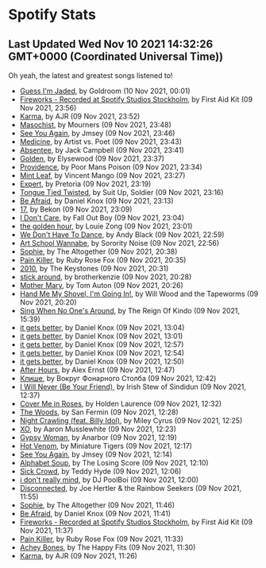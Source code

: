 
# Spotify Stats
## Last Updated Wed Nov 10 2021 14:32:26 GMT+0000 (Coordinated Universal Time))

Oh yeah, the latest and greatest songs listened to!

- [Guess I'm Jaded](https://www.last.fm/music/Goldroom/_/Guess+I%27m+Jaded), by Goldroom (10 Nov 2021, 00:01)
- [Fireworks - Recorded at Spotify Studios Stockholm](https://www.last.fm/music/First+Aid+Kit/_/Fireworks+-+Recorded+at+Spotify+Studios+Stockholm), by First Aid Kit (09 Nov 2021, 23:56)
- [Karma](https://www.last.fm/music/AJR/_/Karma), by AJR (09 Nov 2021, 23:52)
- [Masochist](https://www.last.fm/music/Mourners/_/Masochist), by Mourners (09 Nov 2021, 23:48)
- [See You Again](https://www.last.fm/music/Jmsey/_/See+You+Again), by Jmsey (09 Nov 2021, 23:46)
- [Medicine](https://www.last.fm/music/Artist+vs.+Poet/_/Medicine), by Artist vs. Poet (09 Nov 2021, 23:43)
- [Absentee](https://www.last.fm/music/Jack+Campbell/_/Absentee), by Jack Campbell (09 Nov 2021, 23:41)
- [Golden](https://www.last.fm/music/Elysewood/_/Golden), by Elysewood (09 Nov 2021, 23:37)
- [Providence](https://www.last.fm/music/Poor+Mans+Poison/_/Providence), by Poor Mans Poison (09 Nov 2021, 23:34)
- [Mint Leaf](https://www.last.fm/music/Vincent+Mango/_/Mint+Leaf), by Vincent Mango (09 Nov 2021, 23:27)
- [Expert](https://www.last.fm/music/Pretoria/_/Expert), by Pretoria (09 Nov 2021, 23:19)
- [Tongue Tied Twisted](https://www.last.fm/music/Suit+Up,+Soldier/_/Tongue+Tied+Twisted), by Suit Up, Soldier (09 Nov 2021, 23:16)
- [Be Afraid](https://www.last.fm/music/Daniel+Knox/_/Be+Afraid), by Daniel Knox (09 Nov 2021, 23:13)
- [17](https://www.last.fm/music/Bekon/_/17), by Bekon (09 Nov 2021, 23:09)
- [I Don't Care](https://www.last.fm/music/Fall+Out+Boy/_/I+Don%27t+Care), by Fall Out Boy (09 Nov 2021, 23:04)
- [the golden hour](https://www.last.fm/music/Louie+Zong/_/the+golden+hour), by Louie Zong (09 Nov 2021, 23:01)
- [We Don't Have To Dance](https://www.last.fm/music/Andy+Black/_/We+Don%27t+Have+To+Dance), by Andy Black (09 Nov 2021, 22:59)
- [Art School Wannabe](https://www.last.fm/music/Sorority+Noise/_/Art+School+Wannabe), by Sorority Noise (09 Nov 2021, 22:56)
- [Sophie](https://www.last.fm/music/The+Altogether/_/Sophie), by The Altogether (09 Nov 2021, 20:38)
- [Pain Killer](https://www.last.fm/music/Ruby+Rose+Fox/_/Pain+Killer), by Ruby Rose Fox (09 Nov 2021, 20:35)
- [2010](https://www.last.fm/music/The+Keystones/_/2010), by The Keystones (09 Nov 2021, 20:31)
- [stick around](https://www.last.fm/music/brotherkenzie/_/stick+around), by brotherkenzie (09 Nov 2021, 20:28)
- [Mother Mary](https://www.last.fm/music/Tom+Auton/_/Mother+Mary), by Tom Auton (09 Nov 2021, 20:26)
- [Hand Me My Shovel, I'm Going In!](https://www.last.fm/music/Will+Wood+and+the+Tapeworms/_/Hand+Me+My+Shovel,+I%27m+Going+In!), by Will Wood and the Tapeworms (09 Nov 2021, 20:20)
- [Sing When No One's Around](https://www.last.fm/music/The+Reign+Of+Kindo/_/Sing+When+No+One%27s+Around), by The Reign Of Kindo (09 Nov 2021, 15:39)
- [it gets better](https://www.last.fm/music/Daniel+Knox/_/it+gets+better), by Daniel Knox (09 Nov 2021, 13:04)
- [it gets better](https://www.last.fm/music/Daniel+Knox/_/it+gets+better), by Daniel Knox (09 Nov 2021, 13:01)
- [it gets better](https://www.last.fm/music/Daniel+Knox/_/it+gets+better), by Daniel Knox (09 Nov 2021, 12:57)
- [it gets better](https://www.last.fm/music/Daniel+Knox/_/it+gets+better), by Daniel Knox (09 Nov 2021, 12:54)
- [it gets better](https://www.last.fm/music/Daniel+Knox/_/it+gets+better), by Daniel Knox (09 Nov 2021, 12:50)
- [After Hours](https://www.last.fm/music/Alex+Ernst/_/After+Hours), by Alex Ernst (09 Nov 2021, 12:47)
- [Клише](https://www.last.fm/music/%D0%92%D0%BE%D0%BA%D1%80%D1%83%D0%B3+%D0%A4%D0%BE%D0%BD%D0%B0%D1%80%D0%BD%D0%BE%D0%B3%D0%BE+%D0%A1%D1%82%D0%BE%D0%BB%D0%B1%D0%B0/_/%D0%9A%D0%BB%D0%B8%D1%88%D0%B5), by Вокруг Фонарного Столба (09 Nov 2021, 12:42)
- [I Will Never (Be Your Friend)](https://www.last.fm/music/Irish+Stew+of+Sindidun/_/I+Will+Never+(Be+Your+Friend)), by Irish Stew of Sindidun (09 Nov 2021, 12:37)
- [Cover Me in Roses](https://www.last.fm/music/Holden+Laurence/_/Cover+Me+in+Roses), by Holden Laurence (09 Nov 2021, 12:32)
- [The Woods](https://www.last.fm/music/San+Fermin/_/The+Woods), by San Fermin (09 Nov 2021, 12:28)
- [Night Crawling (feat. Billy Idol)](https://www.last.fm/music/Miley+Cyrus/_/Night+Crawling+(feat.+Billy+Idol)), by Miley Cyrus (09 Nov 2021, 12:25)
- [XO](https://www.last.fm/music/Aaron+Musslewhite/_/XO), by Aaron Musslewhite (09 Nov 2021, 12:23)
- [Gypsy Woman](https://www.last.fm/music/Anarbor/_/Gypsy+Woman), by Anarbor (09 Nov 2021, 12:19)
- [Hot Venom](https://www.last.fm/music/Miniature+Tigers/_/Hot+Venom), by Miniature Tigers (09 Nov 2021, 12:17)
- [See You Again](https://www.last.fm/music/Jmsey/_/See+You+Again), by Jmsey (09 Nov 2021, 12:14)
- [Alphabet Soup](https://www.last.fm/music/The+Losing+Score/_/Alphabet+Soup), by The Losing Score (09 Nov 2021, 12:10)
- [Sick Crowd](https://www.last.fm/music/Teddy+Hyde/_/Sick+Crowd), by Teddy Hyde (09 Nov 2021, 12:06)
- [i don't really mind](https://www.last.fm/music/DJ+PoolBoi/_/i+don%27t+really+mind), by DJ PoolBoi (09 Nov 2021, 12:00)
- [Disconnected](https://www.last.fm/music/Joe+Hertler+&+the+Rainbow+Seekers/_/Disconnected), by Joe Hertler & the Rainbow Seekers (09 Nov 2021, 11:55)
- [Sophie](https://www.last.fm/music/The+Altogether/_/Sophie), by The Altogether (09 Nov 2021, 11:46)
- [Be Afraid](https://www.last.fm/music/Daniel+Knox/_/Be+Afraid), by Daniel Knox (09 Nov 2021, 11:41)
- [Fireworks - Recorded at Spotify Studios Stockholm](https://www.last.fm/music/First+Aid+Kit/_/Fireworks+-+Recorded+at+Spotify+Studios+Stockholm), by First Aid Kit (09 Nov 2021, 11:37)
- [Pain Killer](https://www.last.fm/music/Ruby+Rose+Fox/_/Pain+Killer), by Ruby Rose Fox (09 Nov 2021, 11:33)
- [Achey Bones](https://www.last.fm/music/The+Happy+Fits/_/Achey+Bones), by The Happy Fits (09 Nov 2021, 11:30)
- [Karma](https://www.last.fm/music/AJR/_/Karma), by AJR (09 Nov 2021, 11:26)
